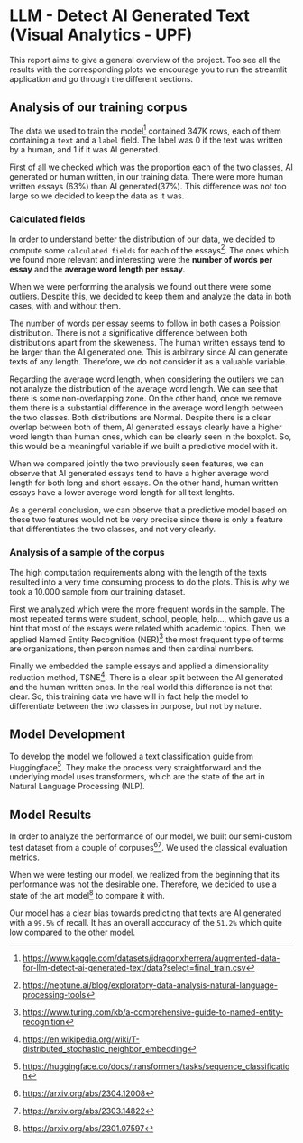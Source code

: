 # LLM - Detect AI Generated Text (Visual Analytics - UPF)

This report aims to give a general overview of the project. Too see all the results with the corresponding plots we encourage you to run the streamlit application and go through the different sections.


## Analysis of our training corpus

The data we used to train the model[^1] contained 347K rows, each of them containing a `text` and a `label` field. The label was 0 if the text was written by a human, and 1 if it was AI generated.

First of all we checked which was the proportion each of the two classes, AI generated or human written, in our training data. There were more human written essays (63%) than AI generated(37%). This difference was not too large so we decided to keep the data as it was. 

### Calculated fields

In order to understand better the distribution of our data, we decided to compute some `calculated fields` for each of the essays[^2]. The ones which we found more relevant and interesting were the **number of words per essay** and the **average word length per essay**. 

When we were performing the analysis we found out there were some outliers. Despite this, we decided to keep them and analyze the data in both cases, with and without them.

The number of words per essay seems to follow in both cases a Poission distribution. There is not a significative difference between both distributions apart from the skeweness. The human written essays tend to be larger than the AI generated one. This is arbitrary since AI can generate texts of any length. Therefore, we do not consider it as a valuable variable.


Regarding the average word length, when considering the outilers we can not analyze the distribution of the average word length. We can see that there is some non-overlapping zone. On the other hand, once we remove them there is a substantial difference in the average word length between the two classes. Both distributions are Normal. Despite there is a clear overlap between both of them, AI generated essays clearly have a higher word length than human ones, which can be clearly seen in the boxplot. So, this would be a meaningful variable if we built a predictive model with it.

When we compared jointly the two previously seen features, we can observe that AI generated essays tend to have a higher average word length for both long and short essays. On the other hand, human written essays have a lower average word length for all text lenghts.

As a general conclusion, we can observe that a predictive model based on these two features would not be very precise since there is only a feature that differentiates the two classes, and not very clearly.

### Analysis of a sample of the corpus

The high computation requirements along with the length of the texts resulted into a very time consuming process to do the plots. This is why we took a 10.000 sample from our training dataset.

First we analyzed which were the more frequent words in the sample. The most repeated terms were student, school, people, help..., which gave us a hint that most of the essays were related whith academic topics. Then, we applied Named Entity Recognition (NER)[^3] the most frequent type of terms are organizations, then person names and then cardinal numbers.

Finally we embedded the sample essays and applied a dimensionality reduction method, TSNE[^4]. There is a clear split between the AI generated and the human written ones. In the real world this difference is not that clear. So, this training data we have will in fact help the model to differentiate between the two classes in purpose, but not by nature.

## Model Development

To develop the model we followed a text classification guide from Huggingface[^5]. They make the process very straightforward and the underlying model uses transformers, which are the state of the art in Natural Language Processing (NLP). 

## Model Results 

In order to analyze the performance of our model, we built our semi-custom test dataset from a couple of corpuses[^6][^7]. We used the classical evaluation metrics.

When we were testing our model, we realized from the beginning that its performance was not the desirable one. Therefore, we decided to use a state of the art model[^8] to compare it with.

Our model has a clear bias towards predicting that texts are AI generated with a `99.5%` of recall. It has an overall acccuracy of the `51.2%` which quite low compared to the other model.


[^1]: https://www.kaggle.com/datasets/jdragonxherrera/augmented-data-for-llm-detect-ai-generated-text/data?select=final_train.csv
[^2]: https://neptune.ai/blog/exploratory-data-analysis-natural-language-processing-tools
[^3]: https://www.turing.com/kb/a-comprehensive-guide-to-named-entity-recognition
[^4]: https://en.wikipedia.org/wiki/T-distributed_stochastic_neighbor_embedding
[^5]: https://huggingface.co/docs/transformers/tasks/sequence_classification
[^6]: https://arxiv.org/abs/2304.12008
[^7]: https://arxiv.org/abs/2303.14822
[^8]: https://arxiv.org/abs/2301.07597
